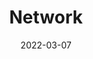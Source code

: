 ---
title: Network 
subtitle: 
layout: default
modal-id: 2
date: 2022-03-07
img: module-2.jpg
thumbnail: module-2.jpg
alt: image-alt
category: Cyber Security
project-date: 14 Jun 2022
tutor: Dr Stelios Sotiriadis
unit: 12
description: Network and Information Security Management
---
